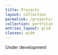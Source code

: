 ```yaml
---
title: Projects
layout: collection
permalink: /projects/
collection: portfolio
entries_layout: grid
classes: wide
---
```


Under development